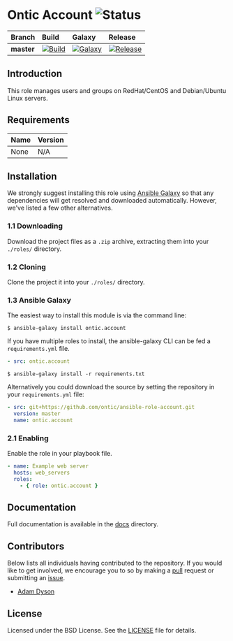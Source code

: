 # Ontic Account ![Status](https://img.shields.io/badge/project-maintained-brightgreen.svg)

| Branch             | Build               | Galaxy              | Release              |
| :----------------- | :------------------ | :------------------ | :------------------- |
| **master**         | [![Build](https://img.shields.io/travis/ontic/ansible-role-account/master.svg)](https://travis-ci.org/ontic/ansible-role-account) | [![Galaxy](https://img.shields.io/badge/galaxy-ontic.account-blue.svg)](https://galaxy.ansible.com/list#/roles/5397) | [![Release](https://img.shields.io/github/release/ontic/ansible-role-account.svg)](https://github.com/ontic/ansible-role-account/releases) |

## Introduction

This role manages users and groups on RedHat/CentOS and Debian/Ubuntu Linux servers.

## Requirements

| Name                                                                                          | Version       |
| :-------------------------------------------------------------------------------------------- | :------------ |
None                                                                                            | N/A           |

## Installation

We strongly suggest installing this role using [Ansible Galaxy](https://galaxy.ansible.com) so that any dependencies
will get resolved and downloaded automatically. However, we've listed a few other alternatives.

### 1.1 Downloading

Download the project files as a `.zip` archive, extracting them into your `./roles/` directory.

### 1.2 Cloning

Clone the project it into your `./roles/` directory.

### 1.3 Ansible Galaxy

The easiest way to install this module is via the command line:

```
$ ansible-galaxy install ontic.account
```

If you have multiple roles to install, the ansible-galaxy CLI can be fed a `requirements.yml` file.

```yml
- src: ontic.account
```

```
$ ansible-galaxy install -r requirements.txt
```

Alternatively you could download the source by setting the repository in your `requirements.yml` file:

```yml
- src: git+https://github.com/ontic/ansible-role-account.git
  version: master
  name: ontic.account
```

### 2.1 Enabling

Enable the role in your playbook file.

```yml
- name: Example web server
  hosts: web_servers
  roles:
    - { role: ontic.account }
```

## Documentation

Full documentation is available in the [docs](/docs) directory.

## Contributors

Below lists all individuals having contributed to the repository. If you would like to get involved, we encourage
you to so by making a [pull](../../pulls) request or submitting an [issue](../../issues).

* [Adam Dyson](https://github.com/adamdyson)

## License

Licensed under the BSD License. See the [LICENSE](/LICENSE) file for details.